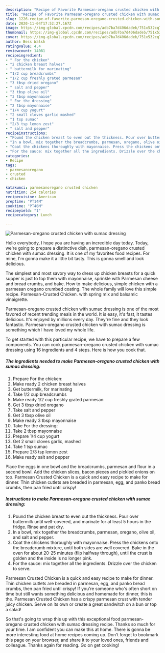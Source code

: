 ```yaml
---
description: "Recipe of Favorite Parmesan-oregano crusted chicken with sumac dressing"
title: "Recipe of Favorite Parmesan-oregano crusted chicken with sumac dressing"
slug: 1226-recipe-of-favorite-parmesan-oregano-crusted-chicken-with-sumac-dressing
date: 2020-11-04T17:52:27.167Z
image: https://img-global.cpcdn.com/recipes/adb7ba7d406dadeb/751x532cq70/parmesan-oregano-crusted-chicken-with-sumac-dressing-recipe-main-photo.jpg
thumbnail: https://img-global.cpcdn.com/recipes/adb7ba7d406dadeb/751x532cq70/parmesan-oregano-crusted-chicken-with-sumac-dressing-recipe-main-photo.jpg
cover: https://img-global.cpcdn.com/recipes/adb7ba7d406dadeb/751x532cq70/parmesan-oregano-crusted-chicken-with-sumac-dressing-recipe-main-photo.jpg
author: Bess Walsh
ratingvalue: 4.4
reviewcount: 14081
recipeingredient:
- " For the chicken"
- "2 chicken breast halves"
- " buttermilk for marinating"
- "1/2 cup breadcrumbs"
- "1/2 cup freshly grated parmesan"
- "3 tbsp dried oregano"
- " salt and pepper"
- "3 tbsp olive oil"
- "3 tbsp mayonnaise"
- " For the dressing"
- "2 tbsp mayonnaise"
- "1/4 cup yogurt"
- "2 small cloves garlic mashed"
- "1 tsp sumac"
- "2/3 tsp lemon zest"
- " salt and pepper"
recipeinstructions:
- "Pound the chicken breast to even out the thickness. Pour over buttermilk until well-covered, and marinate for at least 5 hours in the fridge. Rinse and pat dry."
- "In a bowl, mix together the breadcrumbs, parmesan, oregano, olive oil, and salt and pepper."
- "Coat the chickens thoroughly with mayonnaise. Press the chickens onto the breadcrumb mixture, until both sides are well covered. Bake in the oven for about 20-25 minutes (flip halfway through), until the crust is golden and the inside is no longer pink."
- "For the sauce: mix together all the ingredients. Drizzle over the chicken to serve."
categories:
- Recipe
tags:
- parmesanoregano
- crusted
- chicken

katakunci: parmesanoregano crusted chicken 
nutrition: 254 calories
recipecuisine: American
preptime: "PT14M"
cooktime: "PT46M"
recipeyield: "1"
recipecategory: Lunch

---
```



![Parmesan-oregano crusted chicken with sumac dressing](https://img-global.cpcdn.com/recipes/adb7ba7d406dadeb/751x532cq70/parmesan-oregano-crusted-chicken-with-sumac-dressing-recipe-main-photo.jpg)

Hello everybody, I hope you are having an incredible day today. Today, we're going to prepare a distinctive dish, parmesan-oregano crusted chicken with sumac dressing. It is one of my favorites food recipes. For mine, I'm gonna make it a little bit tasty. This is gonna smell and look delicious.

The simplest and most savory way to dress up chicken breasts for a quick supper is just to top them with mayonnaise, sprinkle with Parmesan cheese and bread crumbs, and bake. How to make delicious, simple chicken with a parmesan oregano crumbed coating. The whole family will love this simple recipe. Parmesan-Crusted Chicken. with spring mix and balsamic vinaigrette.

Parmesan-oregano crusted chicken with sumac dressing is one of the most favored of recent trending meals in the world. It is easy, it's fast, it tastes delicious. It's enjoyed by millions every day. They're fine and they look fantastic. Parmesan-oregano crusted chicken with sumac dressing is something which I have loved my whole life.


To get started with this particular recipe, we have to prepare a few components. You can cook parmesan-oregano crusted chicken with sumac dressing using 16 ingredients and 4 steps. Here is how you cook that.

<!--inarticleads1-->

##### The ingredients needed to make Parmesan-oregano crusted chicken with sumac dressing:

1. Prepare  For the chicken:
1. Make ready 2 chicken breast halves
1. Get  buttermilk, for marinating
1. Take 1/2 cup breadcrumbs
1. Make ready 1/2 cup freshly grated parmesan
1. Get 3 tbsp dried oregano
1. Take  salt and pepper
1. Get 3 tbsp olive oil
1. Make ready 3 tbsp mayonnaise
1. Take  For the dressing:
1. Take 2 tbsp mayonnaise
1. Prepare 1/4 cup yogurt
1. Get 2 small cloves garlic, mashed
1. Take 1 tsp sumac
1. Prepare 2/3 tsp lemon zest
1. Make ready  salt and pepper


Place the eggs in one bowl and the breadcrumbs, parmesan and flour in a second bowl. Add the chicken slices, bacon pieces and pickled onions on top. Parmesan Crusted Chicken is a quick and easy recipe to make for dinner. Thin chicken cutlets are breaded in parmesan, egg, and panko bread crumbs, then pan fried until crispy! 

<!--inarticleads2-->

##### Instructions to make Parmesan-oregano crusted chicken with sumac dressing:

1. Pound the chicken breast to even out the thickness. Pour over buttermilk until well-covered, and marinate for at least 5 hours in the fridge. Rinse and pat dry.
1. In a bowl, mix together the breadcrumbs, parmesan, oregano, olive oil, and salt and pepper.
1. Coat the chickens thoroughly with mayonnaise. Press the chickens onto the breadcrumb mixture, until both sides are well covered. Bake in the oven for about 20-25 minutes (flip halfway through), until the crust is golden and the inside is no longer pink.
1. For the sauce: mix together all the ingredients. Drizzle over the chicken to serve.


Parmesan Crusted Chicken is a quick and easy recipe to make for dinner. Thin chicken cutlets are breaded in parmesan, egg, and panko bread crumbs, then pan fried until crispy! If you&#39;re someone who&#39;s often short on time but still wants something delicious and homemade for dinner, this is the. Parmesan Crusted Chicken has a crispy parmesan crust with tender juicy chicken. Serve on its own or create a great sandwitch on a bun or top a salad! 

So that's going to wrap this up with this exceptional food parmesan-oregano crusted chicken with sumac dressing recipe. Thanks so much for your time. I am confident you can make this at home. There is gonna be more interesting food at home recipes coming up. Don't forget to bookmark this page on your browser, and share it to your loved ones, friends and colleague. Thanks again for reading. Go on get cooking!
